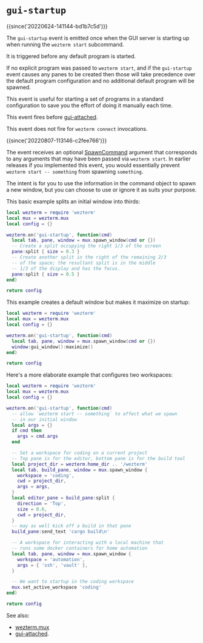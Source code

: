 # `gui-startup`

{{since('20220624-141144-bd1b7c5d')}}

The `gui-startup` event is emitted once when the GUI server is starting up
when running the `wezterm start` subcommand.

It is triggered before any default program is started.

If no explicit program was passed to `wezterm start`, and if the
`gui-startup` event causes any panes to be created then those will take
precedence over the default program configuration and no additional default
program will be spawned.

This event is useful for starting a set of programs in a standard
configuration to save you the effort of doing it manually each time.

This event fires before [gui-attached](gui-attached.md).

This event does not fire for `wezterm connect` invocations.

{{since('20220807-113146-c2fee766')}}

The event receives an optional [SpawnCommand](../SpawnCommand.md) argument that
corresponds to any arguments that may have been passed via `wezterm start`.
In earlier releases if you implemented this event, you would essentially
prevent `wezterm start -- something` from spawning `something`.

The intent is for you to use the information in the command object to
spawn a new window, but you can choose to use or ignore it as suits
your purpose.

This basic example splits an initial window into thirds:

```lua
local wezterm = require 'wezterm'
local mux = wezterm.mux
local config = {}

wezterm.on('gui-startup', function(cmd)
  local tab, pane, window = mux.spawn_window(cmd or {})
  -- Create a split occupying the right 1/3 of the screen
  pane:split { size = 0.3 }
  -- Create another split in the right of the remaining 2/3
  -- of the space; the resultant split is in the middle
  -- 1/3 of the display and has the focus.
  pane:split { size = 0.5 }
end)

return config
```

This example creates a default window but makes it maximize on startup:

```lua
local wezterm = require 'wezterm'
local mux = wezterm.mux
local config = {}

wezterm.on('gui-startup', function(cmd)
  local tab, pane, window = mux.spawn_window(cmd or {})
  window:gui_window():maximize()
end)

return config
```

Here's a more elaborate example that configures two workspaces:

```lua
local wezterm = require 'wezterm'
local mux = wezterm.mux
local config = {}

wezterm.on('gui-startup', function(cmd)
  -- allow `wezterm start -- something` to affect what we spawn
  -- in our initial window
  local args = {}
  if cmd then
    args = cmd.args
  end

  -- Set a workspace for coding on a current project
  -- Top pane is for the editor, bottom pane is for the build tool
  local project_dir = wezterm.home_dir .. '/wezterm'
  local tab, build_pane, window = mux.spawn_window {
    workspace = 'coding',
    cwd = project_dir,
    args = args,
  }
  local editor_pane = build_pane:split {
    direction = 'Top',
    size = 0.6,
    cwd = project_dir,
  }
  -- may as well kick off a build in that pane
  build_pane:send_text 'cargo build\n'

  -- A workspace for interacting with a local machine that
  -- runs some docker containers for home automation
  local tab, pane, window = mux.spawn_window {
    workspace = 'automation',
    args = { 'ssh', 'vault' },
  }

  -- We want to startup in the coding workspace
  mux.set_active_workspace 'coding'
end)

return config
```

See also:

* [wezterm.mux](../wezterm.mux/index.md)
* [gui-attached](gui-attached.md).
